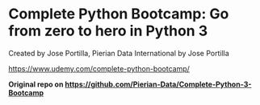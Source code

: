 # Complete Python Bootcamp: Go from zero to hero in Python 3
Created by Jose Portilla, Pierian Data International by Jose Portilla

https://www.udemy.com/complete-python-bootcamp/

__Original repo on https://github.com/Pierian-Data/Complete-Python-3-Bootcamp__
